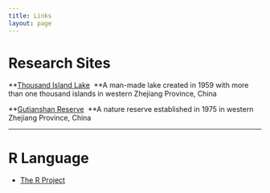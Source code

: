 ```yaml
---
title: Links
layout: page
---
```



# Research Sites


**[Thousand Island Lake](/en/pages/thousand-island-lake)  **A man-made lake created in 1959 with more than one thousand islands in western Zhejiang Province, China

**[Gutianshan Reserve](/en/pages/gutianshan-reserve)  **A nature reserve established in 1975 in western Zhejiang Province, China

-----


# R Language

- [The R Project](http://www.r-project.org/)